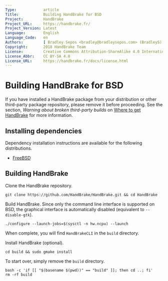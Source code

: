 ```yaml
---
Type:            article
Title:           Building HandBrake for BSD
Project:         HandBrake
Project_URL:     https://handbrake.fr/
Project_Version: Latest
Language:        English
Language_Code:   en
Authors:         [ Bradley Sepos <bradley@bradleysepos.com> (BradleyS) ]
Copyright:       2018 HandBrake Team
License:         Creative Commons Attribution-ShareAlike 4.0 International
License_Abbr:    CC BY-SA 4.0
License_URL:     https://handbrake.fr/docs/license.html
---
```


Building HandBrake for BSD
==========================

If you have installed a HandBrake package from your distribution or other third-party package repository, please remove it before proceeding. See the section, *Warning about broken third-party builds* on [Where to get HandBrake](../get-handbrake/where-to-get-handbrake.html) for more information.

## Installing dependencies

Dependency installation instructions are available for the following distributions.

- [FreeBSD](install-dependencies-freebsd.html)

## Building HandBrake

Clone the HandBrake repository.

    git clone https://github.com/HandBrake/HandBrake.git && cd HandBrake

Build HandBrake. Since only the command line interface is supported on BSD, the graphical interface is automatically disabled (equivalent to `--disable-gtk`).

    ./configure --launch-jobs=$(sysctl -n hw.ncpu) --launch

When complete, you will find `HandBrakeCLI` in the `build` directory.

Install HandBrake (optional).

    cd build && sudo gmake install

To start over, simply remove the `build` directory.

    bash -c 'if [[ "$(basename $(pwd))" == "build" ]]; then cd ..; fi'
    rm -rf build
